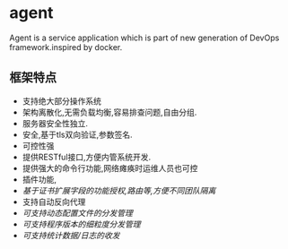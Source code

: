 # agent
Agent is a service application which is part of new generation of DevOps framework.inspired by docker.

## 框架特点
- 支持绝大部分操作系统
- 架构离散化,无需负载均衡,容易排查问题,自由分组.
- 服务器安全性独立.
- 安全,基于tls双向验证,参数签名.
- 可控性强
- 提供RESTful接口,方便内管系统开发.
- 提供强大的命令行功能,网络瘫痪时运维人员也可控
- 插件功能,
- *基于证书扩展字段的功能授权,路由等,方便不同团队隔离*
- 支持自动反向代理
- *可支持动态配置文件的分发管理*
- *可支持程序版本的细粒度分发管理*
- *可支持统计数据/日志的收发*



